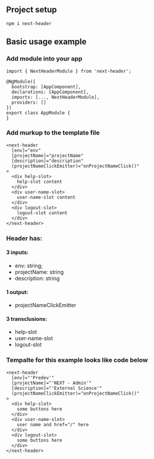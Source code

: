## Project setup

```
npm i next-header
```

## Basic usage example

### Add module into your app

```
import { NextHeaderModule } from 'next-header';

@NgModule({
  bootstrap: [AppComponent],
  declarations: [AppComponent],
  imports: [..., NextHeaderModule],
  providers: []
})
export class AppModule {
}

```

### Add murkup to the template file

```
<next-header
  [env]="env"
  [projectName]="projectName"
  [description]="description"
  (projectNameClickEmitter)="onProjectNameClick()"
>
  <div help-slot>
    help-slot content
  </div>
  <div user-name-slot>
    user-name-slot content
  </div>
  <div logout-slot>
    logout-slot content
  </div>
</next-header>
```

### Header has:

#### 3 inputs:

- env: string;
- projectName: string
- description: string

#### 1 output:

- projectNameClickEmitter

#### 3 transclusions:

- help-slot
- user-name-slot
- logout-slot

### Tempalte for this example looks like code below

```
<next-header
  [env]="'Predev'"
  [projectName]="'NEXT - Admin'"
  [description]="'External Science'"
  (projectNameClickEmitter)="onProjectNameClick()"
>
  <div help-slot>
    some buttons here
  </div>
  <div user-name-slot>
    user name and href="/" here
  </div>
  <div logout-slot>
    some buttons here
  </div>
</next-header>

```
